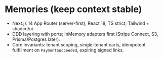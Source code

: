 # Memories (keep context stable)
- Next.js 14 App Router (server-first), React 18, TS strict; Tailwind + shadcn/ui.
- DDD layering with ports; InMemory adapters first (Stripe Connect, S3, Prisma/Postgres later).
- Core invariants: tenant scoping, single-tenant carts, idempotent fulfillment on `PaymentSucceeded`, expiring signed links.
